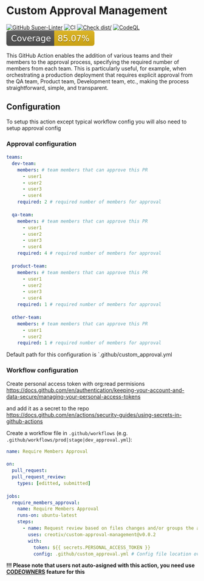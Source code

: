 # Custom Approval Management

[![GitHub Super-Linter](https://github.com/actions/typescript-action/actions/workflows/linter.yml/badge.svg)](https://github.com/super-linter/super-linter)
![CI](https://github.com/actions/typescript-action/actions/workflows/ci.yml/badge.svg)
[![Check dist/](https://github.com/actions/typescript-action/actions/workflows/check-dist.yml/badge.svg)](https://github.com/actions/typescript-action/actions/workflows/check-dist.yml)
[![CodeQL](https://github.com/actions/typescript-action/actions/workflows/codeql-analysis.yml/badge.svg)](https://github.com/actions/typescript-action/actions/workflows/codeql-analysis.yml)
[![Coverage](./badges/coverage.svg)](./badges/coverage.svg)

This GitHub Action enables the addition of various teams and their members to the approval process, specifying the required number of members from each team. This is particularly useful, for example, when orchestrating a production deployment that requires explicit approval from the QA team, Product team, Development team, etc., making the process straightforward, simple, and transparent.

## Configuration

To setup this action except typical workflow config you will also need to setup approval config

### Approval configuration

```yaml
teams:
  dev-team:
    members: # team members that can approve this PR
      - user1
      - user2
      - user3
      - user4
    required: 2 # required number of members for approval

  qa-team: 
    members: # team members that can approve this PR
      - user1
      - user2
      - user3
      - user4
    required: 4 # required number of members for approval

  product-team:
    members: # team members that can approve this PR
      - user1
      - user2
      - user3
      - user4
    required: 1 # required number of members for approval

  other-team:
    members: # team members that can approve this PR
      - user1
      - user2
    required: 1 # required number of members for approval
```

Default path for this configuration is `.github/custom_approval.yml

### Workflow configuration

Create personal access token with org:read permisions
https://docs.github.com/en/authentication/keeping-your-account-and-data-secure/managing-your-personal-access-tokens

and add it as a secret to the repo
https://docs.github.com/en/actions/security-guides/using-secrets-in-github-actions

Create a workflow file in `.github/workflows` (e.g. `.github/workflows/prod|stage|dev_approval.yml`):

```yaml
name: Require Members Approval

on:
  pull_request:
  pull_request_review:
    types: [editted, submitted]

jobs:
  require_members_approval:
    name: Require Members Approval
    runs-on: ubuntu-latest
    steps:
      - name: Request review based on files changes and/or groups the author belongs to
        uses: creotiv/custom-approval-management@v0.0.2
        with:
          token: ${{ secrets.PERSONAL_ACCESS_TOKEN }}
          config: .github/custom_approval.yml # Config file location override
```

**!!! Please note that users not auto-asigned with this action, you need use [CODEOWNERS](https://docs.github.com/en/repositories/managing-your-repositorys-settings-and-features/customizing-your-repository/about-code-owners) feature for this**
